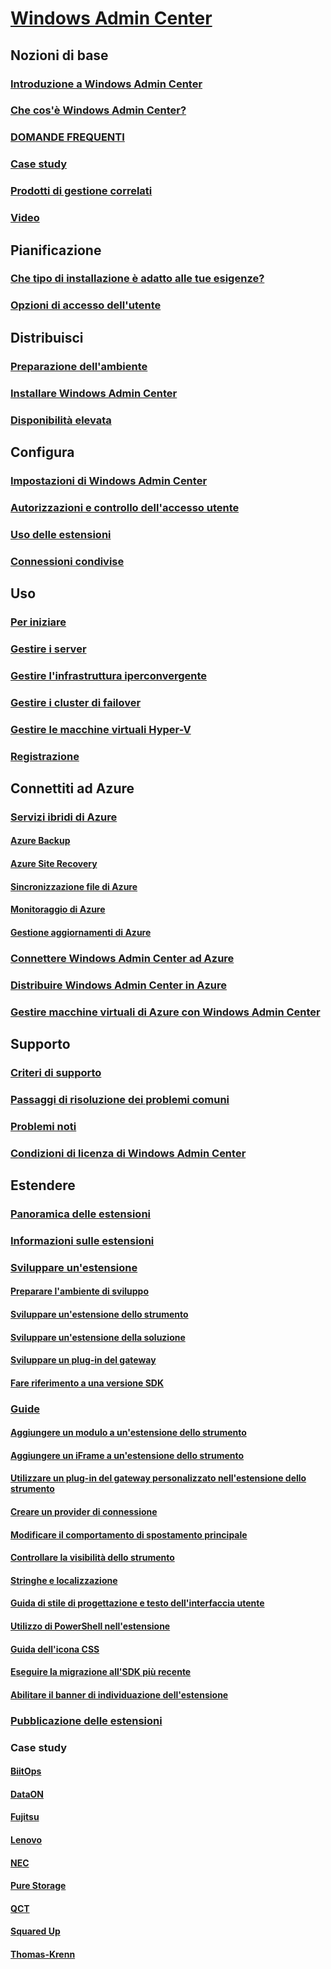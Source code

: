 # [Windows Admin Center](overview.md)

## Nozioni di base
### [Introduzione a Windows Admin Center](understand/windows-admin-center.md)
### [Che cos'è Windows Admin Center?](understand/what-is.md)
### [DOMANDE FREQUENTI](understand/faq.md)
### [Case study](understand/case-studies.md)
### [Prodotti di gestione correlati](understand/related-management.md)
### [Video](understand/videos.md)

## Pianificazione
### [Che tipo di installazione è adatto alle tue esigenze?](plan/installation-options.md)
### [Opzioni di accesso dell'utente](plan/user-access-options.md)

## Distribuisci
### [Preparazione dell'ambiente](deploy/prepare-environment.md)
### [Installare Windows Admin Center](deploy/install.md)
### [Disponibilità elevata](deploy/high-availability.md)


## Configura
### [Impostazioni di Windows Admin Center](configure/settings.md)
### [Autorizzazioni e controllo dell'accesso utente](configure/user-access-control.md)
### [Uso delle estensioni](configure/using-extensions.md)
### [Connessioni condivise](configure/shared-connections.md)

## Uso
### [Per iniziare](use/get-started.md)
### [Gestire i server](use/manage-servers.md)
### [Gestire l'infrastruttura iperconvergente](use/manage-hyper-converged.md)
### [Gestire i cluster di failover](use/manage-failover-clusters.md)
### [Gestire le macchine virtuali Hyper-V](use/manage-virtual-machines.md)
### [Registrazione](use/logging.md)


## Connettiti ad Azure
### [Servizi ibridi di Azure](azure/index.md)
#### [Azure Backup](azure/azure-backup.md)
#### [Azure Site Recovery](azure/azure-site-recovery.md)
#### [Sincronizzazione file di Azure](azure/azure-file-sync.md)
#### [Monitoraggio di Azure](azure/azure-monitor.md)
#### [Gestione aggiornamenti di Azure](azure/azure-update-management.md)
### [Connettere Windows Admin Center ad Azure](azure/azure-integration.md)
### [Distribuire Windows Admin Center in Azure](azure/deploy-wac-in-azure.md)
### [Gestire macchine virtuali di Azure con Windows Admin Center](azure/manage-azure-vms.md)

## Supporto
### [Criteri di supporto](support/index.md)
### [Passaggi di risoluzione dei problemi comuni](support/troubleshooting.md)
### [Problemi noti](support/known-issues.md)
### [Condizioni di licenza di Windows Admin Center](../../windows-server-licensing/windows-admin-center-licensing.md)

## Estendere
### [Panoramica delle estensioni](extend/extensibility-overview.md)
### [Informazioni sulle estensioni](extend/understand-extensions.md)
### [Sviluppare un'estensione](extend/developing-extensions.md)
#### [Preparare l'ambiente di sviluppo](extend/prepare-development-environment.md)
#### [Sviluppare un'estensione dello strumento](extend/develop-tool.md)
#### [Sviluppare un'estensione della soluzione](extend/develop-solution.md)
#### [Sviluppare un plug-in del gateway](extend/develop-gateway-plugin.md)
#### [Fare riferimento a una versione SDK](extend/target-sdk-version.md)
### [Guide](extend/guides.md)
#### [Aggiungere un modulo a un'estensione dello strumento](extend/guides/add-module.md)
#### [Aggiungere un iFrame a un'estensione dello strumento](extend/guides/add-iFrame.md)
#### [Utilizzare un plug-in del gateway personalizzato nell'estensione dello strumento](extend/guides/use-custom-gateway-plugin.md)
#### [Creare un provider di connessione](extend/guides/create-connection-provider.md)
#### [Modificare il comportamento di spostamento principale](extend/guides/modify-root-navigation.md)
#### [Controllare la visibilità dello strumento](extend/guides/dynamic-tool-display.md)
#### [Stringhe e localizzazione](extend/guides/strings-localization.md)
#### [Guida di stile di progettazione e testo dell'interfaccia utente](extend/guides/ui-text-style-guide.md)
#### [Utilizzo di PowerShell nell'estensione](extend/guides/powershell.md)
#### [Guida dell'icona CSS](extend/guides/cssicons.md)
#### [Eseguire la migrazione all'SDK più recente](extend/guides/migration-guide-0_1-1_0.md)
#### [Abilitare il banner di individuazione dell'estensione](extend/guides/extension-discovery-banner.md)
### [Pubblicazione delle estensioni](extend/publish-extensions.md)
### Case study
#### [BiitOps](extend/case-studies/biitops.md)
#### [DataON](extend/case-studies/dataon.md)
#### [Fujitsu](extend/case-studies/fujitsu.md)
#### [Lenovo](extend/case-studies/lenovo.md)
#### [NEC](extend/case-studies/nec.md)
#### [Pure Storage](extend/case-studies/purestorage.md)
#### [QCT](extend/case-studies/qct.md)
#### [Squared Up](extend/case-studies/squared-up.md)
#### [Thomas-Krenn](extend/case-studies/thomas-krenn.md)


